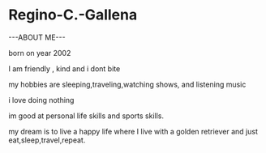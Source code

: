 # Regino-C.-Gallena
---ABOUT ME---


born on year 2002

I am friendly , kind and i dont bite

my hobbies are sleeping,traveling,watching shows, and listening music

i love doing nothing 

im good at personal life skills and sports skills.

my dream is to live a happy life where I live with a golden retriever and just eat,sleep,travel,repeat.
